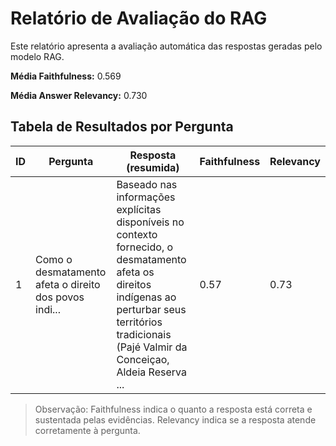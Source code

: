 # Relatório de Avaliação do RAG

Este relatório apresenta a avaliação automática das respostas geradas pelo modelo RAG.

**Média Faithfulness:** 0.569

**Média Answer Relevancy:** 0.730

## Tabela de Resultados por Pergunta

| ID | Pergunta | Resposta (resumida) | Faithfulness | Relevancy |
|----|----------|--------------------|--------------|-----------|
| 1 | Como o desmatamento afeta o direito dos povos indi... |   Baseado nas informações explícitas disponíveis no contexto fornecido, o desmatamento afeta os direitos indígenas ao perturbar seus territórios tradicionais (Pajé Valmir da Conceiçao, Aldeia Reserva ... | 0.57 | 0.73 |

> Observação: Faithfulness indica o quanto a resposta está correta e sustentada pelas evidências.
> Relevancy indica se a resposta atende corretamente à pergunta.
